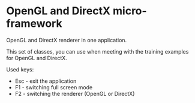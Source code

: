 OpenGL and DirectX micro-framework
===============

OpenGL and DirectX renderer in one application.

This set of classes, you can use when meeting with the training examples for OpenGL and DirectX.

Used keys:
* Esc - exit the application
* F1  - switching full screen mode
* F2  - switching the renderer (OpenGL or DirectX)